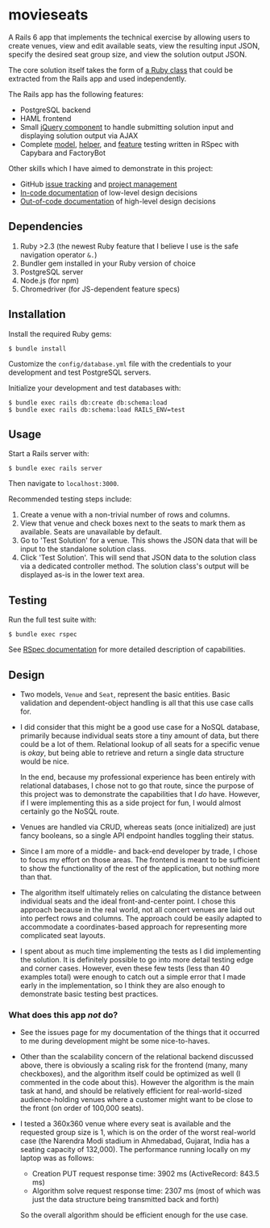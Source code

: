 # movieseats

A Rails 6 app that implements the technical exercise by allowing users to create venues, view and edit available seats, view the resulting input JSON, specify the desired seat group size, and view the solution output JSON.

The core solution itself takes the form of [a Ruby class](/app/helpers/movie_seats_solver.rb) that could be extracted from the Rails app and used independently.

The Rails app has the following features:

+ PostgreSQL backend
+ HAML frontend
+ Small [jQuery component](/app/javascript/packs/testSolution.js) to handle submitting solution input and displaying solution output via AJAX
+ Complete [model](/spec/models), [helper](/spec/helpers), and [feature](/spec/features) testing written in RSpec with Capybara and FactoryBot

Other skills which I have aimed to demonstrate in this project:

+ GitHub [issue tracking](https://github.com/dfaulken/movieseats/issues) and [project management](https://github.com/dfaulken/movieseats/projects/1)
+ [In-code documentation](https://github.com/dfaulken/movieseats/blob/8e2b2f69333cbf3e80b7cd4f567eae66860442bc/app/helpers/movie_seats_solver.rb#L45-L48) of low-level design decisions
+ [Out-of-code documentation](#design) of high-level design decisions
## Dependencies

1. Ruby >2.3 (the newest Ruby feature that I believe I use is the safe navigation operator `&.`)
1. Bundler gem installed in your Ruby version of choice
1. PostgreSQL server
1. Node.js (for npm)
1. Chromedriver (for JS-dependent feature specs)

## Installation

Install the required Ruby gems:
```
$ bundle install
```

Customize the `config/database.yml` file with the credentials to your development and test PostgreSQL servers.

Initialize your development and test databases with:
```
$ bundle exec rails db:create db:schema:load
$ bundle exec rails db:schema:load RAILS_ENV=test
```

## Usage

Start a Rails server with:
```
$ bundle exec rails server
```

Then navigate to `localhost:3000`.

Recommended testing steps include:

1. Create a venue with a non-trivial number of rows and columns.
1. View that venue and check boxes next to the seats to mark them as available. Seats are unavailable by default.
1. Go to 'Test Solution' for a venue. This shows the JSON data that will be input to the standalone solution class.
1. Click 'Test Solution'. This will send that JSON data to the solution class via a dedicated controller method. The solution class's output will be displayed as-is in the lower text area.

## Testing

Run the full test suite with:

```
$ bundle exec rspec
```

See [RSpec documentation](https://rspec.info/) for more detailed description of capabilities.

## Design

+ Two models, `Venue` and `Seat`, represent the basic entities. Basic validation and dependent-object handling is all that this use case calls for.
+ I did consider that this might be a good use case for a NoSQL database, primarily because individual seats store a tiny amount of data, but there could be a lot of them. Relational lookup of all seats for a specific venue is *okay*, but being able to retrieve and return a single data structure would be nice.

  In the end, because my professional experience has been entirely with relational databases, I chose not to go that route, since the purpose of this project was to demonstrate the capabilities that I *do* have. However, if I were implementing this as a side project for fun, I would almost certainly go the NoSQL route.
+ Venues are handled via CRUD, whereas seats (once initialized) are just fancy booleans, so a single API endpoint handles toggling their status.
+ Since I am more of a middle- and back-end developer by trade, I chose to focus my effort on those areas. The frontend is meant to be sufficient to show the functionality of the rest of the application, but nothing more than that.
+ The algorithm itself ultimately relies on calculating the distance between individual seats and the ideal front-and-center point. I chose this approach because in the real world, not all concert venues are laid out into perfect rows and columns. The approach could be easily adapted to accommodate a coordinates-based approach for representing more complicated seat layouts.
+ I spent about as much time implementing the tests as I did implementing the solution. It is definitely possible to go into more detail testing edge and corner cases. However, even these few tests (less than 40 examples total) were enough to catch out a simple error that I made early in the implementation, so I think they are also enough to demonstrate basic testing best practices.

### What does this app *not* do?

+ See the issues page for my documentation of the things that it occurred to me during development might be some nice-to-haves.
+ Other than the scalability concern of the relational backend discussed above, there is obviously a scaling risk for the frontend (many, many checkboxes), and the algorithm itself could be optimized as well (I commented in the code about this). However the algorithm is the main task at hand, and should be relatively efficient for real-world-sized audience-holding venues where a customer might want to be close to the front (on order of 100,000 seats).
+ I tested a 360x360 venue where every seat is available and the requested group size is 1, which is on the order of the worst real-world case (the Narendra Modi stadium in Ahmedabad, Gujarat, India has a seating capacity of 132,000). The performance running locally on my laptop was as follows:
  + Creation PUT request response time: 3902 ms (ActiveRecord: 843.5 ms)
  + Algorithm solve request response time: 2307 ms (most of which was just the data structure being transmitted back and forth)

  So the overall algorithm should be efficient enough for the use case.